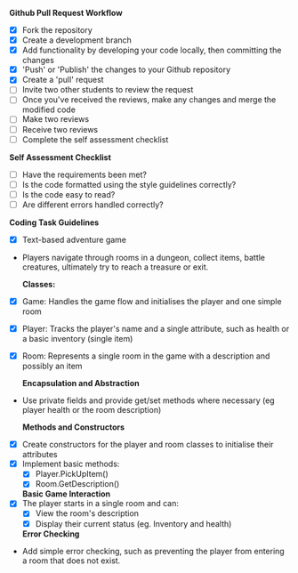 **Github Pull Request Workflow**
- [x] Fork the repository
- [x] Create a development branch
- [x] Add functionality by developing your code locally, then committing the changes
- [x] 'Push' or 'Publish' the changes to your Github repository
- [x] Create a 'pull' request
- [ ] Invite two other students to review the request
- [ ] Once you've received the reviews, make any changes and merge the modified code
- [ ] Make two reviews
- [ ] Receive two reviews
- [ ] Complete the self assessment checklist

**Self Assessment Checklist**
- [ ] Have the requirements been met?
- [ ] Is the code formatted using the style guidelines correctly?
- [ ] Is the code easy to read?
- [ ] Are different errors handled correctly?

**Coding Task Guidelines**
- [x] Text-based adventure game
- Players navigate through rooms in a dungeon, collect items, battle creatures, ultimately try to reach a treasure or exit.

    **Classes:**
- [x] Game: Handles the game flow and initialises the player and one simple room
- [x] Player: Tracks the player's name and a single attribute, such as health or a basic inventory (single item)
- [x] Room: Represents a single room in the game with a description and possibly an item

    **Encapsulation and Abstraction**
- Use private fields and provide get/set methods where necessary (eg player health or the room description)

    **Methods and Constructors**
- [x] Create constructors for the player and room classes to initialise their attributes
- [x] Implement basic methods:
  - [x] Player.PickUpItem()
  - [x] Room.GetDescription()

  **Basic Game Interaction**
- [x] The player starts in a single room and can:
  - [x] View the room's description
  - [x] Display their current status (eg. Inventory and health)

  **Error Checking**
- Add simple error checking, such as preventing the player from entering a room that does not exist.